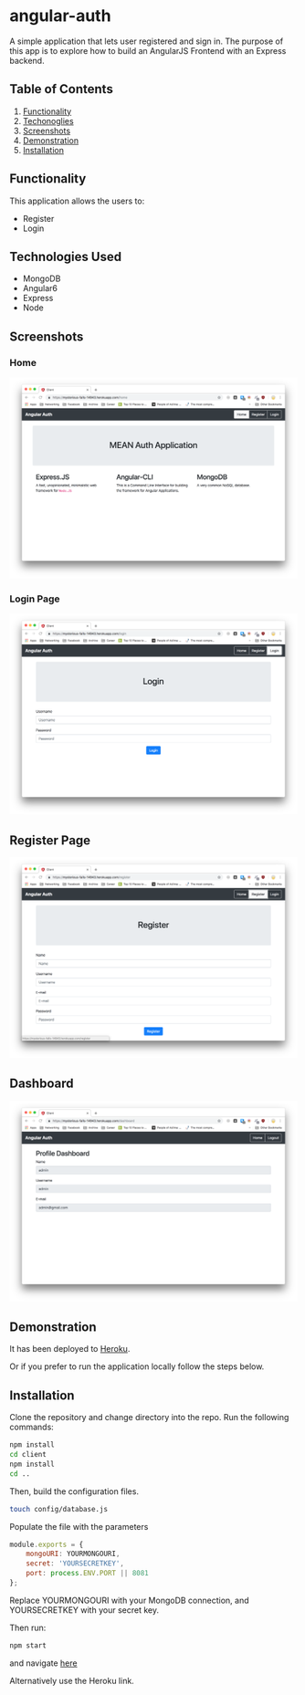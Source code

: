 # angular-auth

A simple application that lets user registered and sign in. The purpose of this app is to explore how to build an AngularJS Frontend with an Express backend.

## Table of Contents

1. [Functionality](#Functionality)
2. [Techonoglies](#Technologies-Used)
3. [Screenshots](#Screenshots)
4. [Demonstration](#Demonstration)
5. [Installation](#Installation)

## Functionality

This application allows the users to:

-   Register
-   Login

## Technologies Used

-   MongoDB
-   Angular6
-   Express
-   Node

## Screenshots

### Home

![Home](screenshots/home.png 'Home')

### Login Page

![Login](screenshots/login.png 'Login')

## Register Page

![Register](screenshots/register.png 'Register')

## Dashboard

![Dashboard](screenshots/dashboard.png 'Dashboard')

## Demonstration

It has been deployed to [Heroku](https://mysterious-falls-14943.herokuapp.com/).

Or if you prefer to run the application locally follow the steps below.

## Installation

Clone the repository and change directory into the repo. Run the following commands:

```sh
npm install
cd client
npm install
cd ..
```

Then, build the configuration files.

```sh
touch config/database.js
```

Populate the file with the parameters

```javascript
module.exports = {
    mongoURI: YOURMONGOURI,
    secret: 'YOURSECRETKEY',
    port: process.ENV.PORT || 8081
};
```

Replace YOURMONGOURI with your MongoDB connection, and YOURSECRETKEY with your secret key.

Then run:

```sh
npm start
```

and navigate [here](http://localhost:8081)

Alternatively use the Heroku link.
